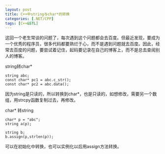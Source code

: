 ```yaml
---
layout: post
title: C++中string与char*的转换
categories: [.NET/CPP]
tags: [C++&STL]
---
```


这回一个老生常谈的问题了，每次遇到这个问题都会去百度。但最近发现，要成为一个优秀的程序员，很多代码都要熟烂于心，而不是遇到问题就去百度。因此，经常去百度的问题，要尝试着记住，起码要记录在自己的博客上，而不是总去查阅别人的博客。


string转char*

	string abc;
	const char* pc1 = abc.c_str();
	const char* pc2 = abc.data();


因为string是只读的，所以转换到char*，也是只读的，如想修改，需要另一个数组，用strcpy函数复制过去，再修改。

char* 转string

	char* p = "abc";
	string a(p);

	string b;
	b.assign(p,strlen(p));


可以在初始化中转换，也可以实例化以后用assign方法转换。
